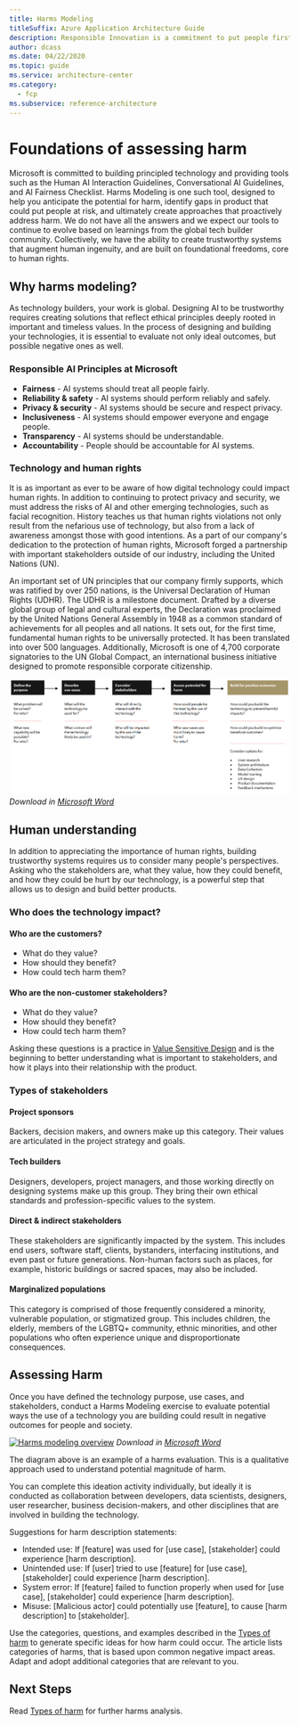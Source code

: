 ```yaml
---
title: Harms Modeling
titleSuffix: Azure Application Architecture Guide
description: Responsible Innovation is a commitment to put people first in the development of technology by understanding the stakeholders and impact of your technology
author: dcass
ms.date: 04/22/2020
ms.topic: guide
ms.service: architecture-center
ms.category:
  - fcp
ms.subservice: reference-architecture
---
```


# Foundations of assessing harm

Microsoft is committed to building principled technology and providing tools such as the Human AI Interaction Guidelines, Conversational AI Guidelines, and AI Fairness Checklist. Harms Modeling is one such tool, designed to help you anticipate the potential for harm, identify gaps in product that could put people at risk, and ultimately create approaches that proactively address harm. We do not have all the answers and we expect our tools to continue to evolve based on learnings from the global tech builder community.  Collectively, we have the ability to create trustworthy systems that augment human ingenuity, and are built on foundational freedoms, core to human rights.


## Why harms modeling?

As technology builders, your work is global. Designing AI to be trustworthy requires creating solutions that reflect ethical principles deeply rooted in important and timeless values. In the process of designing and building your technologies, it is essential to evaluate not only ideal outcomes, but possible negative ones as well. 


### Responsible AI Principles at Microsoft

* **Fairness** - AI systems should treat all people fairly.
* **Reliability & safety** - AI systems should perform reliably and safely.
* **Privacy & security** - AI systems should be secure and respect privacy.
* **Inclusiveness** - AI systems should empower everyone and engage people.
* **Transparency** - AI systems should be understandable. 
* **Accountability** - People should be accountable for AI systems.

### Technology and human rights

It is as important as ever to be aware of how digital technology could impact human rights. In addition to continuing to protect privacy and security, we must address the risks of AI and other emerging technologies, such as facial recognition. History teaches us that human rights violations not only result from the nefarious use of technology, but also from a lack of awareness amongst those with good intentions. As a part of our company's dedication to the protection of human rights, Microsoft forged a partnership with important stakeholders outside of our industry, including the United Nations (UN).

An important set of UN principles that our company firmly supports, which was ratified by over 250 nations, is the Universal Declaration of Human Rights (UDHR). The UDHR is a milestone document. Drafted by a diverse global group of legal and cultural experts, the Declaration was proclaimed by the United Nations General Assembly in 1948 as a common standard of achievements for all peoples and all nations. It sets out, for the first time, fundamental human rights to be universally protected. It has been translated into over 500 languages. Additionally, Microsoft is one of 4,700 corporate signatories to the UN Global Compact, an international business initiative designed to promote responsible corporate citizenship.

[![Stakeholder process table](../images/stakeholder-process-table.png)](../images/stakeholder-process-table.png#lightbox)
*Download in [Microsoft Word](../images/stakeholder-process-table.docx)*

## Human understanding

In addition to appreciating the importance of human rights, building trustworthy systems requires us to consider many people's perspectives. Asking who the stakeholders are, what they value, how they could benefit, and how they could be hurt by our technology, is a powerful step that allows us to design and build better products.

### Who does the technology impact?

#### Who are the customers?

- What do they value?
- How should they benefit?
- How could tech harm them?

#### Who are the non-customer stakeholders?

- What do they value?
- How should they benefit?
- How could tech harm them?

Asking these questions is a practice in [Value Sensitive Design](https://vsdesign.org/) and is the beginning to better understanding what is important to stakeholders, and how it plays into their relationship with the product.

### Types of stakeholders

#### Project sponsors

Backers, decision makers, and owners make up this category. Their values are articulated in the project strategy and goals.

#### Tech builders

Designers, developers, project managers, and those working directly on designing systems make up this group. They bring their own ethical standards and profession-specific values to the system.

#### Direct & indirect stakeholders

These stakeholders are significantly impacted by the system. This includes end users, software staff, clients, bystanders, interfacing institutions, and even past or future generations. Non-human factors such as places, for example, historic buildings or sacred spaces, may also be included.

#### Marginalized populations

This category is comprised of those frequently considered a minority, vulnerable population, or stigmatized group. This includes children, the elderly, members of the LGBTQ+ community, ethnic minorities, and other populations who often experience unique and disproportionate consequences.

## Assessing Harm 

Once you have defined the technology purpose, use cases, and stakeholders, conduct a Harms Modeling exercise to evaluate potential ways the use of a technology you are building could result in negative outcomes for people and society. 

[![Harms modeling overview](https://github.com/adamboeglin/architecture-center-pr/blob/adamboeglin/responsible-innovation/docs/guide/responsible-innovation/images/harms-model-example.png)](https://github.com/adamboeglin/architecture-center-pr/blob/adamboeglin/responsible-innovation/docs/guide/responsible-innovation/images/harms-model-example.png#lightbox)
*Download in [Microsoft Word](../images/harms-modeling.docx)*

The diagram above is an example of a harms evaluation. This is a qualitative approach used to understand potential magnitude of harm.

You can complete this ideation activity individually, but ideally it is conducted as collaboration between developers, data scientists, designers, user researcher, business decision-makers, and other disciplines that are involved in building the technology. 

Suggestions for harm description statements: 
- Intended use: If [feature] was used for [use case], [stakeholder] could experience [harm description]. 
- Unintended use: If [user] tried to use [feature] for [use case], [stakeholder] could experience [harm description]. 
- System error: If [feature] failed to function properly when used for [use case], [stakeholder] could experience [harm description]. 
- Misuse: [Malicious actor] could potentially use [feature], to cause [harm description] to [stakeholder]. 

Use the categories, questions, and examples described in the [Types of harm](./type-of-harm.md) to generate specific ideas for how harm could occur. The article lists categories of harms, that is based upon common negative impact areas. Adapt and adopt additional categories that are relevant to you. 

## Next Steps

Read [Types of harm](./type-of-harm.md) for further harms analysis.
